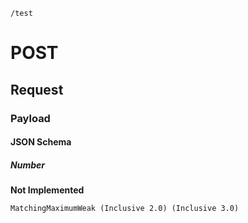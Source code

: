  `/test`

# POST

## Request

### Payload

#### JSON Schema

##### Number

**Not Implemented**

    MatchingMaximumWeak (Inclusive 2.0) (Inclusive 3.0)
